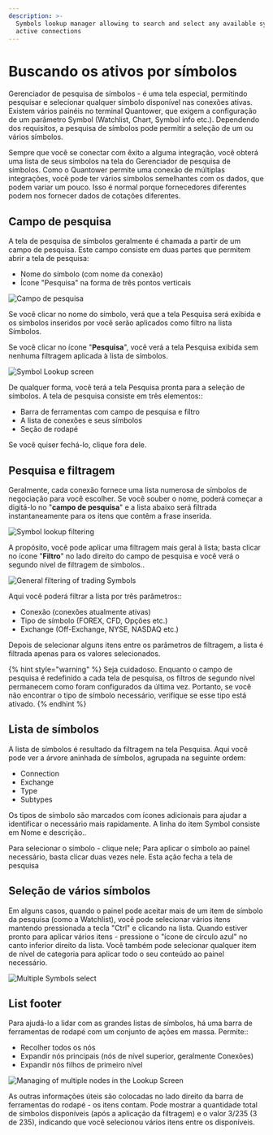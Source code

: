 ```yaml
---
description: >-
  Symbols lookup manager allowing to search and select any available symbol from
  active connections
---
```


# Buscando os ativos por símbolos

Gerenciador de pesquisa de símbolos - é uma tela especial, permitindo pesquisar e selecionar qualquer símbolo disponível nas conexões ativas. Existem vários painéis no terminal Quantower, que exigem a configuração de um parâmetro Symbol \(Watchlist, Chart, Symbol info etc.\). Dependendo dos requisitos, a pesquisa de símbolos pode permitir a seleção de um ou vários símbolos.

Sempre que você se conectar com êxito a alguma integração, você obterá uma lista de seus símbolos na tela do Gerenciador de pesquisa de símbolos. Como o Quantower permite uma conexão de múltiplas integrações, você pode ter vários símbolos semelhantes com os dados, que podem variar um pouco. Isso é normal porque fornecedores diferentes podem nos fornecer dados de cotações diferentes.

## Campo de pesquisa

A tela de pesquisa de símbolos geralmente é chamada a partir de um campo de pesquisa. Este campo consiste em duas partes que permitem abrir a tela de pesquisa:

* Nome do símbolo \(com nome da conexão\)
* Ícone "Pesquisa" na forma de três pontos verticais

![Campo de pesquisa](../.gitbook/assets/lookupfield.png)

Se você clicar no nome do símbolo, verá que a tela Pesquisa será exibida e os símbolos inseridos por você serão aplicados como filtro na lista Símbolos.

Se você clicar no ícone "**Pesquisa**", você verá a tela Pesquisa exibida sem nenhuma filtragem aplicada à lista de símbolos.

![Symbol Lookup screen](../.gitbook/assets/symbol-lookup-screen.png)

De qualquer forma, você terá a tela Pesquisa pronta para a seleção de símbolos. A tela de pesquisa consiste em três elementos::

* Barra de ferramentas com campo de pesquisa e filtro
* A lista de conexões e seus símbolos
* Seção de rodapé

Se você quiser fechá-lo, clique fora dele.

## Pesquisa e filtragem

Geralmente, cada conexão fornece uma lista numerosa de símbolos de negociação para você escolher. Se você souber o nome, poderá começar a digitá-lo no "**campo de pesquisa**" e a lista abaixo será filtrada instantaneamente para os itens que contêm a frase inserida.

![Symbol lookup filtering](../.gitbook/assets/lookupfiltered.png)

A propósito, você pode aplicar uma filtragem mais geral à lista; basta clicar no ícone "**Filtro**" no lado direito do campo de pesquisa e você verá o segundo nível de filtragem de símbolos..

![General filtering of trading Symbols](../.gitbook/assets/lookupfilter2.png)

Aqui você poderá filtrar a lista por três parâmetros::

* Conexão \(conexões atualmente ativas\)
* Tipo de símbolo \(FOREX, CFD, Opções etc.\)
* Exchange \(Off-Exchange, NYSE, NASDAQ etc.\)

Depois de selecionar alguns itens entre os parâmetros de filtragem, a lista é filtrada apenas para os valores selecionados.

{% hint style="warning" %}
Seja cuidadoso. Enquanto o campo de pesquisa é redefinido a cada tela de pesquisa, os filtros de segundo nível permanecem como foram configurados da última vez. Portanto, se você não encontrar o tipo de símbolo necessário, verifique se esse tipo está ativado.
{% endhint %}

## Lista de símbolos

A lista de símbolos é resultado da filtragem na tela Pesquisa. Aqui você pode ver a árvore aninhada de símbolos, agrupada na seguinte ordem:

* Connection
* Exchange
* Type
* Subtypes

Os tipos de símbolo são marcados com ícones adicionais para ajudar a identificar o necessário mais rapidamente. A linha do item Symbol consiste em Nome e descrição..

Para selecionar o símbolo - clique nele; Para aplicar o símbolo ao painel necessário, basta clicar duas vezes nele. Esta ação fecha a tela de pesquisa

## Seleção de vários símbolos

Em alguns casos, quando o painel pode aceitar mais de um item de símbolo da pesquisa \(como a Watchlist\), você pode selecionar vários itens mantendo pressionada a tecla "Ctrl" e clicando na lista. Quando estiver pronto para aplicar vários itens - pressione o "ícone de círculo azul" no canto inferior direito da lista. Você também pode selecionar qualquer item de nível de categoria para aplicar todo o seu conteúdo ao painel necessário.

![Multiple Symbols select](../.gitbook/assets/lookupmultiple.png)

## List footer

Para ajudá-lo a lidar com as grandes listas de símbolos, há uma barra de ferramentas de rodapé com um conjunto de ações em massa. Permite::

* Recolher todos os nós
* Expandir nós principais \(nós de nível superior, geralmente Conexões\)
* Expandir nós filhos de primeiro nível

![Managing of multiple nodes in the Lookup Screen](../.gitbook/assets/collapsing.gif)

As outras informações úteis são colocadas no lado direito da barra de ferramentas do rodapé - os itens contam. Pode mostrar a quantidade total de símbolos disponíveis \(após a aplicação da filtragem\) e o valor 3/235 \(3 de 235\), indicando que você selecionou vários itens entre os disponíveis.


